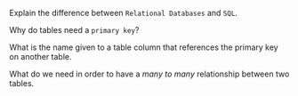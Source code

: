 Explain the difference between `Relational Databases` and `SQL`.
<!-- Relational databases are stuctures that contains data where as sql ia data that is maniplation language responsible for CRUD of the data with said databases -->

Why do tables need a `primary key`?
<!-- Refenece without the ability to be altered -->

What is the name given to a table column that references the primary key on another table.

<!-- A foreign key that used to create links between tables. They're 
unigue integers, and they use to connect a record in one table to a second table. -->

What do we need in order to have a _many to many_ relationship between two tables.

<!-- A third table must be introduced with foreign keys linking 
the two original tables -->